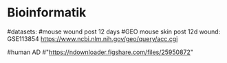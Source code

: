 # Bioinformatik

#datasets:
#mouse wound post 12 days
#GEO mouse skin post 12d wound: GSE113854 https://www.ncbi.nlm.nih.gov/geo/query/acc.cgi

#human AD 
#"https://ndownloader.figshare.com/files/25950872"
